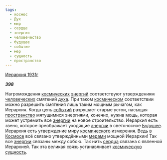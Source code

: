 ```yaml
---
tags:
  - космос
  - Дух
  - мир
  - сердце
  - энергия
  - человечество
  - будущее
  - событие
  - мер
  - сущность
  - пространство
---
```

[Иерархия 1931г](https://127.0.0.1:4002/agni/1931)

___398___

Нагромождения [космических](../../../tags/#космос) [энергий](../../../tags/#[энергия](../../../tags/#энергия)) соответствуют утверждениям [человеческих](../../../tags/#человечество) смятений [духа](../../../tags/#Дух). При таком [космическом](../../../tags/#космос) соответствии можно разрешить смятения лишь таким мощным рычагом, как Иерархия. Когда цепь [событий](../../../tags/#событие) разрушает старые устои, насыщая [пространство](../../../tags/#пространство) мятущимися энергиями, конечно, нужна мощь, которая может устремить все [энергии](../../../tags/#энергия) на новое строительство. Иерархия есть звено, которое преображает уходящие [энергии](../../../tags/#энергия) в светоносное [Будущее](../../../tags/#будущее). Иерархия есть утверждение миру [космического](../../../tags/#космос) измерения. Ведь в [Космосе](../../../tags/#космос) всё связано утверждёнными [мерами](../../../tags/#мер) мощной Иерархии! Так все [энергии](../../../tags/#энергия) связаны между собою. Так нить [сердца](../../../tags/#сердце) связана с явленной Иерархией. Так эта великая связь устанавливает [космическую](../../../tags/#космос) [сущность](../../../tags/#сущность).   

